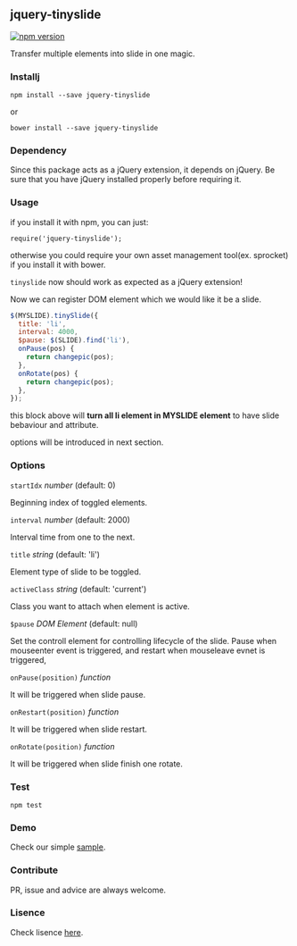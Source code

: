 ## jquery-tinyslide

[![npm version](https://badge.fury.io/js/jquery-tinyslide.svg)](https://badge.fury.io/js/jquery-tinyslide)

Transfer multiple elements into slide in one magic. 

### Installj

```
npm install --save jquery-tinyslide
```

or 

```
bower install --save jquery-tinyslide
```

### Dependency

Since this package acts as a jQuery extension, it depends on jQuery. Be sure that you have jQuery installed properly before requiring it.

### Usage

if you install it with npm, you can just: 

```
require('jquery-tinyslide');
```

otherwise you could require your own asset management tool(ex. sprocket) if you install it with bower.

`tinyslide` now should work as expected as a jQuery extension!

Now we can register DOM element which we would like it be a slide.

```js
$(MYSLIDE).tinySlide({
  title: 'li',
  interval: 4000,
  $pause: $(SLIDE).find('li'),
  onPause(pos) {
    return changepic(pos);
  },
  onRotate(pos) {
    return changepic(pos);
  },
});
```

this block above will **turn all li element in MYSLIDE element** to have slide bebaviour and attribute.

options will be introduced in next section.

### Options

`startIdx` _number_ (default: 0)

Beginning index of toggled elements.

`interval` _number_ (default: 2000)

Interval time from one to the next.

`title` _string_ (default: 'li')

Element type of slide to be toggled.

`activeClass` _string_ (default: 'current')

Class you want to attach when element is active.

`$pause` _DOM Element_ (default: null)

Set the controll element for controlling lifecycle of the slide. Pause when mouseenter event is triggered, and restart when mouseleave evnet is triggered,

`onPause(position)` _function_

It will be triggered when slide pause. 

`onRestart(position)` _function_

It will be triggered when slide restart.

`onRotate(position)` _function_

It will be triggered when slide finish one rotate.

### Test

`npm test`

### Demo

Check our simple [sample](https://github.com/polydice/jquery-tinyslide/tree/master/sample).

### Contribute

PR, issue and advice are always welcome.

### Lisence

Check lisence [here](https://github.com/polydice/jquery-tinyslide/blob/master/LICENSE).


